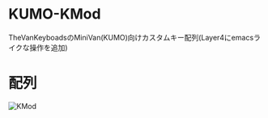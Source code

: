 # KUMO-KMod
TheVanKeyboadsのMiniVan(KUMO)向けカスタムキー配列(Layer4にemacsライクな操作を追加)
# 配列
![KMod](https://user-images.githubusercontent.com/52233620/71496923-1ffcf400-2899-11ea-819b-64eb358ab1a6.png)
